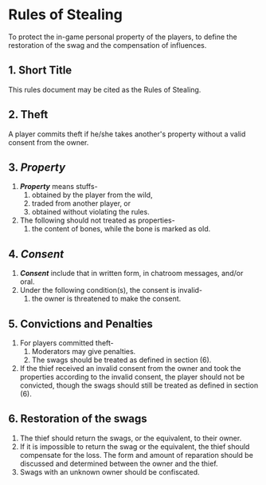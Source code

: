 # Rules of Stealing
To protect the in-game personal property of the players, to define the restoration of the swag and the compensation of influences.

## 1. Short Title
This rules document may be cited as the Rules of Stealing.

## 2. Theft
A player commits theft if he/she takes another's property without a valid consent from the owner.

## 3. ***Property***
1. ***Property*** means stuffs-
    1. obtained by the player from the wild,
    2. traded from another player, or
    3. obtained without violating the rules.
2. The following should not treated as properties-
    1. the content of bones, while the bone is marked as old.

## 4. ***Consent***
1. ***Consent*** include that in written form, in chatroom messages, and/or oral.
2. Under the following condition(s), the consent is invalid-
    1. the owner is threatened to make the consent.

## 5. Convictions and Penalties
1. For players committed theft-
    1. Moderators may give penalties.
    2. The swags should be treated as defined in section (6).
2. If the thief received an invalid consent from the owner and took the properties according to the invalid consent, the player should not be convicted, though the swags should still be treated as defined in section (6).

## 6. Restoration of the swags
1. The thief should return the swags, or the equivalent, to their owner.
2. If it is impossible to return the swag or the equivalent, the thief should compensate for the loss. The form and amount of reparation should be discussed and determined between the owner and the thief.
3. Swags with an unknown owner should be confiscated.
